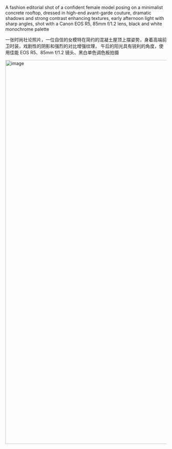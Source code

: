 A fashion editorial shot of a confident female model posing on a minimalist concrete rooftop, dressed in high-end avant-garde couture, 
dramatic shadows and strong contrast enhancing textures, early afternoon light with sharp angles,
shot with a Canon EOS R5, 85mm f/1.2 lens, black and white monochrome palette

一张时尚社论照片，一位自信的女模特在简约的混凝土屋顶上摆姿势，身着高端前卫时装，戏剧性的阴影和强烈的对比增强纹理，
午后的阳光具有锐利的角度，使用佳能 EOS R5、85mm f/1.2 镜头、黑白单色调色板拍摄

<img width="800" height="1200" alt="image" src="https://github.com/user-attachments/assets/7224ab8b-d578-4419-86b4-da5d8541ca0f" />
